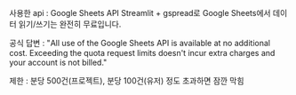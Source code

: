 사용한 api : Google Sheets API
Streamlit + gspread로 Google Sheets에서 데이터 읽기/쓰기는 완전히 무료입니다.

공식 답변 :
"All use of the Google Sheets API is available at no additional cost. Exceeding the quota request limits doesn't incur extra charges and your account is not billed."

제한 :
분당 500건(프로젝트), 분당 100건(유저) 정도 초과하면 잠깐 막힘

